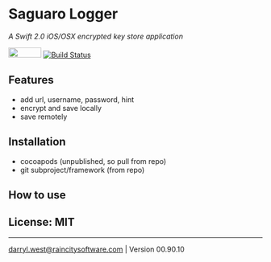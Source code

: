 # Saguaro Logger 

_A Swift 2.0 iOS/OSX encrypted key store application_

<a href="https://developer.apple.com/swift/"><img src="http://raincitysoftware.com/swift2-badge.png" alt="" width="65" height="20" border="0" /></a>
[![Build Status](https://travis-ci.org/darrylwest/saguaro-keys.svg?branch=master)](https://travis-ci.org/darrylwest/saguaro-keys)

## Features

- add url, username, password, hint
- encrypt and save locally
- save remotely

## Installation

* cocoapods (unpublished, so pull from repo)
* git subproject/framework (from repo)

## How to use

## License: MIT

- - -
darryl.west@raincitysoftware.com | Version 00.90.10

